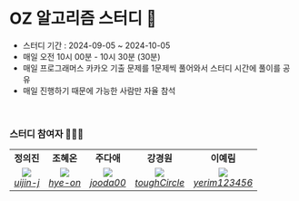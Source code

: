 # OZ 알고리즘 스터디 🐣

- 스터디 기간 : 2024-09-05 ~ 2024-10-05
- 매일 오전 10시 00분 - 10시 30분 (30분)
- 매일 프로그래머스 카카오 기출 문제를 1문제씩 풀어와서 스터디 시간에 풀이를 공유
- 매일 진행하기 때문에 가능한 사람만 자율 참석

</br>

### 스터디 참여자 👩🏻‍💻
<table>
    <tr align="center">
        <td><B>정의진<B></td>
        <td><B>조혜온<B></td>
        <td><B>주다애<B></td>
        <td><B>강경원<B></td>
        <td><B>이예림<B></td>
    </tr>
    <tr align="center">
        <td>
            <img src="https://github.com/uijin-j.png?size=100">
            <br>
            <a href="https://github.com/uijin-j"><I>uijin-j</I></a>
        </td>
        <td>
          <img src="https://github.com/hye-on.png?size=100">
            <br>
            <a href="https://github.com/hye-on"><I>hye-on</I></a>
        </td>
        <td>
            <img src="https://github.com/jooda00.png?size=100">
            <br>
            <a href="https://github.com/jooda00"><I>jooda00</I></a>
        </td>
            <td>
            <img src="https://github.com/toughCircle.png?size=100">
            <br>
            <a href="https://github.com/toughCircle"><I>toughCircle<I></a>
        </td>
        <td>
          <img src="https://github.com/yerim123456.png?size=100">
            <br>
            <a href="https://github.com/yerim123456"><I>yerim123456</I></a>
        </td>
    </tr>

</table>
